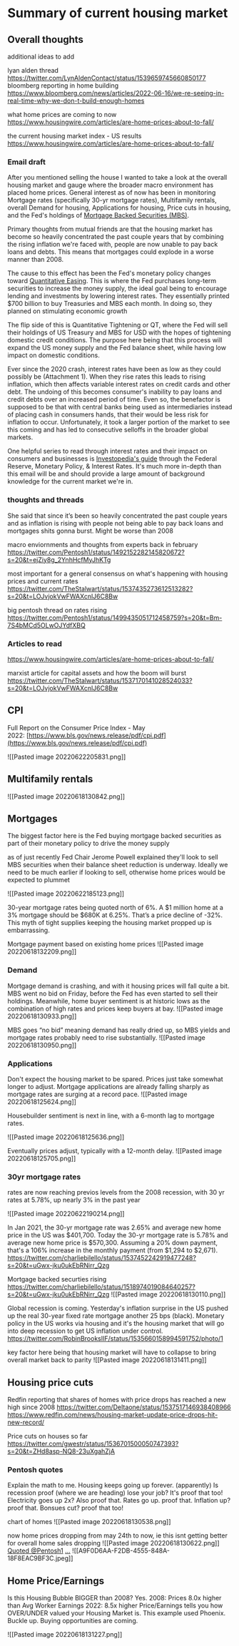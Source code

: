 # Summary of current housing market

## Overall thoughts
additional ideas to add

lyan alden thread
https://twitter.com/LynAldenContact/status/1539659745660850177
bloomberg reporting in home building
https://www.bloomberg.com/news/articles/2022-06-16/we-re-seeing-in-real-time-why-we-don-t-build-enough-homes

what home prices are coming to now
https://www.housingwire.com/articles/are-home-prices-about-to-fall/

the current housing market index - US results
https://www.housingwire.com/articles/are-home-prices-about-to-fall/

### Email draft
After you mentioned selling the house I wanted to take a look at the overall housing market and gauge where the broader macro environment has placed home prices. General interest as of now has been in monitoring Mortgage rates (specifically 30-yr mortgage rates), Multifamily rentals, overall Demand for housing, Applications for housing, Price cuts in housing, and the Fed's holdings of [Mortgage Backed Securities (MBS)](https://www.finra.org/investors/learn-to-invest/types-investments/bonds/types-of-bonds/mortgage-backed-securities#:~:text=Mortgage%2Dbacked%20securities%2C%20called%20MBS,million%20worth%20of%20such%20mortgages. "Mortgage Backed Securities (MBS)").

Primary thoughts from mutual friends are that the housing market has become so heavily concentrated the past couple years that by combining the rising inflation we're faced with, people are now unable to pay back loans and debts. This means that mortgages could explode in a worse manner than 2008.

The cause to this effect has been the Fed's monetary policy changes toward [Quantitative Easing](https://www.investopedia.com/terms/q/quantitative-easing.asp "Quantitative Easing"). This is where the Fed purchases long-term securities to increase the money supply, the ideal goal being to encourage lending and investments by lowering interest rates. They essentially printed $700 billion to buy Treasuries and MBS each month. In doing so, they planned on stimulating economic growth

The flip side of this is Quantitative Tightening or QT, where the Fed will sell their holdings of US Treasury and MBS for USD with the hopes of tightening domestic credit conditions. The purpose here being that this process will expand the US money supply and the Fed balance sheet, while having low impact on domestic conditions.

Ever since the 2020 crash, interest rates have been as low as they could possibly be (Attachment 1). When they rise rates this leads to rising inflation, which then affects variable interest rates on credit cards and other debt. The undoing of this becomes consumer's inability to pay loans and credit debts over an increased period of time. Even so, the benefactor is supposed to be that with central banks being used as intermediaries instead of placing cash in consumers hands, that their would be less risk for inflation to occur. Unfortunately, it took a larger portion of the market to see this coming and has led to consecutive selloffs in the broader global markets.

One helpful series to read through interest rates and their impact on consumers and businesses is [Investopedia's guide](https://www.investopedia.com/articles/investing/010616/impact-fed-interest-rate-hike.asp "Investopedia's guide") through the Federal Reserve, Monetary Policy, & Interest Rates. It's much more in-depth than this email will be and should provide a large amount of background knowledge for the current market we're in.

### thoughts and threads
She said that since it’s been so heavily concentrated the past couple years and as inflation is rising with people not being able to pay back loans and mortgages shits gonna burst. Might be worse than 2008

macro enviornments and thoughts from experts back in february
https://twitter.com/Pentosh1/status/1492152282145820672?s=20&t=ejZiy8g_2YnhHcfMyJhKTg

most important for a general consensus on what's happening with housing prices and current rates
https://twitter.com/TheStalwart/status/1537435273612513282?s=20&t=LOJvjokVwFWAXcnlJ6C8Bw

big pentosh thread on rates rising
https://twitter.com/Pentosh1/status/1499435051712458759?s=20&t=Bm-7S4bMCd5OLwOJYdfXBQ

### Articles to read
https://www.housingwire.com/articles/are-home-prices-about-to-fall/

marxist article for capital assets and how the boom will burst
https://twitter.com/TheStalwart/status/1537170141028524033?s=20&t=LOJvjokVwFWAXcnlJ6C8Bw

## CPI
Full Report on the Consumer Price Index - May 2022: [https://www.bls.gov/news.release/pdf/cpi.pdf](https://www.bls.gov/news.release/pdf/cpi.pdf)


![[Pasted image 20220622205831.png]]
## Multifamily rentals

![[Pasted image 20220618130842.png]]
## Mortgages
The biggest factor here is the Fed buying mortgage backed securities as part of their monetary policy to drive the money supply

as of just recently Fed Chair Jerome Powell explained they'll look to sell MBS securities when their balance sheet reduction is underway. Ideally we need to be much earlier if looking to sell, otherwise home prices would be expected to plummet

![[Pasted image 20220622185123.png]]

30-year mortgage rates being quoted north of 6%. A $1 million home at a 3% mortgage should be $680K at 6.25%. That’s a price decline of -32%. This myth of tight supplies keeping the housing market propped up is embarrassing.

Mortgage payment based on existing home prices
![[Pasted image 20220618132209.png]]

### Demand
Mortgage demand is crashing, and with it housing prices will fall quite a bit. MBS went no bid on Friday, before the Fed has even started to sell their holdings. Meanwhile, home buyer sentiment is at historic lows as the combination of high rates and prices keep buyers at bay.
![[Pasted image 20220618130933.png]]

MBS goes “no bid” meaning demand has really dried up, so MBS yields and mortgage rates probably need to rise substantially.
![[Pasted image 20220618130950.png]]

### Applications
Don't expect the housing market to be spared. Prices just take somewhat longer to adjust. Mortgage applications are already falling sharply as mortgage rates are surging at a record pace.
![[Pasted image 20220618125624.png]]

Housebuilder sentiment is next in line, with a 6-month lag to mortgage rates.

![[Pasted image 20220618125636.png]]

Eventually prices adjust, typically with a 12-month delay.
![[Pasted image 20220618125705.png]]

### 30yr mortgage rates
rates are now reaching previos levels from the 2008 recession, with 30 yr rates at 5.78%, up nearly 3% in the past year

![[Pasted image 20220622190214.png]]

In Jan 2021, the 30-yr mortgage rate was 2.65% and average new home price in the US was $401,700. Today the 30-yr mortgage rate is 5.78% and average new home price is $570,300. Assuming a 20% down payment, that's a 106% increase in the monthly payment (from $1,294 to $2,671).
https://twitter.com/charliebilello/status/1537452242919477248?s=20&t=uGwx-jku0ukEbRNirr_Qzg

Mortgage backed securties rising
https://twitter.com/charliebilello/status/1518974019084640257?s=20&t=uGwx-jku0ukEbRNirr_Qzg
![[Pasted image 20220618130110.png]]

Global recession is coming. Yesterday's inflation surprise in the US pushed up the real 30-year fixed rate mortgage another 25 bps (black). Monetary policy in the US works via housing and it's the housing market that will go into deep recession to get US inflation under control.
https://twitter.com/RobinBrooksIIF/status/1535660158994591752/photo/1

key factor here being that housing market will have to collapse to bring overall market back to parity
![[Pasted image 20220618131411.png]]


## Housing price cuts
Redfin reporting that shares of homes with price drops has reached a new high since 2008
https://twitter.com/DeItaone/status/1537517146938408966
https://www.redfin.com/news/housing-market-update-price-drops-hit-new-record/

Price cuts on houses so far
https://twitter.com/gwestr/status/1536701500050747393?s=20&t=ZHd8asp-NQ8-23uXgahZjA

### Pentosh quotes

Explain the math to me. Housing keeps going up forever. (apparently) Is recession proof (where we are heading) lose your job? It's proof that too! Electricity goes up 2x? Also proof that. Rates go up. proof that. Inflation up? proof that. Bonsues cut? proof that too!

chart of homes
![[Pasted image 20220618130538.png]]

now home prices dropping from may 24th to now, ie this isnt getting better for overall home sales dropping
![[Pasted image 20220618130622.png]]
[Quoted @Pentosh1](https://twitter.com/Pentosh1/status/1537866755179159553) [...](https://twitter.com/Pentosh1/status/1499435073166270468)
![[A9F0D6AA-F2DB-4555-848A-18F8EAC9BF3C.jpeg]] 

## Home Price/Earnings
Is this Housing Bubble BIGGER than 2008? Yes. 2008: Prices 8.0x higher than Avg Worker Earnings 2022: 8.5x higher Price/Earnings tells you how OVER/UNDER valued your Housing Market is. This example used Phoenix. Buckle up. Buying opportunities are coming.

![[Pasted image 20220618131227.png]]

